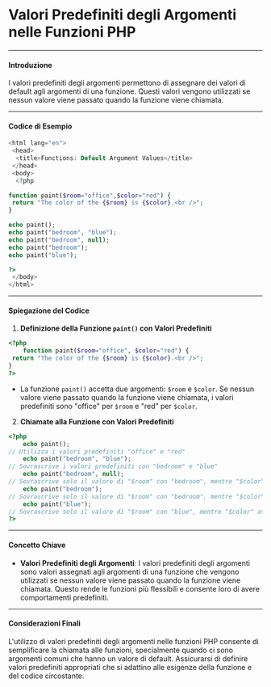 # Valori Predefiniti degli Argomenti nelle Funzioni PHP

---

#### Introduzione

I valori predefiniti degli argomenti permettono di assegnare dei valori di default agli argomenti di una funzione. Questi valori vengono utilizzati se nessun valore viene passato quando la funzione viene chiamata.

---

#### Codice di Esempio

```php
<html lang="en">
 <head>
  <title>Functions: Default Argument Values</title>
 </head>
 <body>
  <?php

function paint($room="office",$color="red") {
 return "The color of the {$room} is {$color}.<br />";
}

echo paint();
echo paint("bedroom", "blue");
echo paint("bedroom", null);
echo paint("bedroom");
echo paint("blue");

?>
 </body>
</html>
```

---

#### Spiegazione del Codice

1. **Definizione della Funzione `paint()` con Valori Predefiniti**

```php
<?php
    function paint($room="office", $color="red") {
 return "The color of the {$room} is {$color}.<br />";
}
?>
```

- La funzione `paint()` accetta due argomenti: `$room` e `$color`. Se nessun valore viene passato quando la funzione viene chiamata, i valori predefiniti sono "office" per `$room` e "red" per `$color`.

2. **Chiamate alla Funzione con Valori Predefiniti**

```php
<?php
    echo paint();
// Utilizza i valori predefiniti "office" e "red"
    echo paint("bedroom", "blue");
// Sovrascrive i valori predefiniti con "bedroom" e "blue"
    echo paint("bedroom", null);
// Sovrascrive solo il valore di "$room" con "bedroom", mentre "$color" assume il valore predefinito "red"
    echo paint("bedroom");
// Sovrascrive solo il valore di "$room" con "bedroom", mentre "$color" assume il valore predefinito "red"
    echo paint("blue");
// Sovrascrive solo il valore di "$room" con "blue", mentre "$color" assume il valore predefinito "red"
?>
```

---

#### Concetto Chiave

- **Valori Predefiniti degli Argomenti**: I valori predefiniti degli argomenti sono valori assegnati agli argomenti di una funzione che vengono utilizzati se nessun valore viene passato quando la funzione viene chiamata. Questo rende le funzioni più flessibili e consente loro di avere comportamenti predefiniti.

---

#### Considerazioni Finali

L'utilizzo di valori predefiniti degli argomenti nelle funzioni PHP consente di semplificare la chiamata alle funzioni, specialmente quando ci sono argomenti comuni che hanno un valore di default. Assicurarsi di definire valori predefiniti appropriati che si adattino alle esigenze della funzione e del codice circostante.
